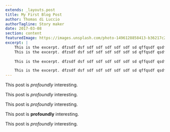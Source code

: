 ```yaml
---
extends: _layouts.post
title: My First Blog Post
author: Thomas di Luccio
authorTagline: Story maker
date: 2017-03-08
section: content
featuredImage: https://images.unsplash.com/photo-1496128858413-b36217c2ce36?ixlib=rb-4.0.3&ixid=MnwxMjA3fDB8MHxwaG90by1wYWdlfHx8fGVufDB8fHx8&auto=format&fit=crop&w=3603&q=80
excerpt: |
    This is the excerpt. dfzsdf dsf sdf sdf sdf sdf sdf sd qffqsdf qsdf qsdq sdqs q
    This is the excerpt. dfzsdf dsf sdf sdf sdf sdf sdf sd qffqsdf qsdf qsdq sdqs q
    
    This is the excerpt. dfzsdf dsf sdf sdf sdf sdf sdf sd qffqsdf qsdf qsdq sdqs q

    This is the excerpt. dfzsdf dsf sdf sdf sdf sdf sdf sd qffqsdf qsdf qsdq sdqs q
---
```


This post is *profoundly* interesting.

This post is *profoundly* interesting.

This post is *profoundly* interesting.

This post is **profoundly** interesting.

This post is *profoundly* interesting.